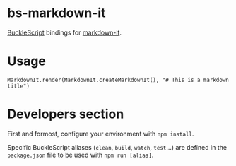 # bs-markdown-it

[BuckleScript](https://bucklescript.github.io) bindings for [markdown-it](https://github.com/markdown-it/markdown-it).

# Usage

```reasonml
MarkdownIt.render(MarkdownIt.createMarkdownIt(), "# This is a markdown title")
```

# Developers section

First and formost, configure your environment with `npm install`.

Specific BuckleScript aliases (`clean`, `build`, `watch`, `test`...) are defined
in the `package.json` file to be used with `npm run [alias]`.
